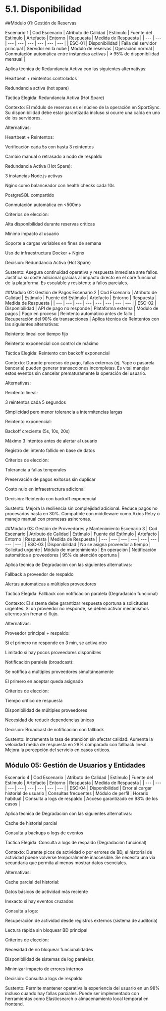 # 5.1. Disponibilidad

##Módulo 01: Gestión de Reservas

Escenario 1
| Cod Escenario | Atributo de Calidad | Estímulo | Fuente del Estímulo | Artefacto | Entorno | Respuesta | Medida de Respuesta |
| --- | --- | --- | --- | --- | --- | --- | --- |
| ESC-01 | Disponibilidad | Falla del servidor principal | Servidor en la nube | Módulo de reservas | Operación normal | Conmutación automática entre instancias activas | ≥ 95% de disponibilidad mensual |

Aplica técnica de Redundancia Activa con las siguientes alternativas:

Heartbeat + reintentos controlados

Redundancia activa (hot spare)

Táctica Elegida:
Redundancia Activa (Hot Spare)

Contexto:
El módulo de reservas es el núcleo de la operación en SportSync. Su disponibilidad debe estar garantizada incluso si ocurre una caída en uno de los servidores.

Alternativas:

Heartbeat + Reintentos:

Verificación cada 5s con hasta 3 reintentos

Cambio manual o retrasado a nodo de respaldo

Redundancia Activa (Hot Spare):

3 instancias Node.js activas

Nginx como balanceador con health checks cada 10s

PostgreSQL compartido

Conmutación automática en <500ms

Criterios de elección:

Alta disponibilidad durante reservas críticas

Mínimo impacto al usuario

Soporte a cargas variables en fines de semana

Uso de infraestructura Docker + Nginx

Decisión: Redundancia Activa (Hot Spare)

Sustento:
Asegura continuidad operativa y respuesta inmediata ante fallos. Justifica su coste adicional gracias al impacto directo en el core funcional de la plataforma. Es escalable y resistente a fallos parciales.

##Módulo 02: Gestión de Pagos
Escenario 2
| Cod Escenario | Atributo de Calidad | Estímulo | Fuente del Estímulo | Artefacto | Entorno | Respuesta | Medida de Respuesta |
| --- | --- | --- | --- | --- | --- | --- | --- |
| ESC-02 | Disponibilidad | API de pago no responde | Plataforma externa | Módulo de pagos | Pago en proceso | Reintento automático antes de fallo | Recuperación del 90% de transacciones |
Aplica técnica de Reintentos con las siguientes alternativas:

Reintento lineal con tiempo fijo

Reintento exponencial con control de máximo

Táctica Elegida:
Reintento con backoff exponencial

Contexto:
Durante procesos de pago, fallas externas (ej. Yape o pasarela bancaria) pueden generar transacciones incompletas. Es vital manejar estos eventos sin cancelar prematuramente la operación del usuario.

Alternativas:

Reintento lineal:

3 reintentos cada 5 segundos

Simplicidad pero menor tolerancia a intermitencias largas

Reintento exponencial:

Backoff creciente (5s, 10s, 20s)

Máximo 3 intentos antes de alertar al usuario

Registro del intento fallido en base de datos

Criterios de elección:

Tolerancia a fallas temporales

Preservación de pagos exitosos sin duplicar

Costo nulo en infraestructura adicional

Decisión: Reintento con backoff exponencial

Sustento:
Mejora la resiliencia sin complejidad adicional. Reduce pagos no procesados hasta en 30%. Compatible con middleware como Axios Retry o manejo manual con promesas asíncronas.

##Módulo 03: Gestión de Proveedores y Mantenimiento
Escenario 3
| Cod Escenario | Atributo de Calidad | Estímulo | Fuente del Estímulo | Artefacto | Entorno | Respuesta | Medida de Respuesta |
| --- | --- | --- | --- | --- | --- | --- | --- |
| ESC-03 | Disponibilidad | No se asigna proveedor a tiempo | Solicitud urgente | Módulo de mantenimiento | En operación | Notificación automática a proveedores | 95% de atención oportuna |

Aplica técnica de Degradación con las siguientes alternativas:

Fallback a proveedor de respaldo

Alertas automáticas a múltiples proveedores

Táctica Elegida:
Fallback con notificación paralela (Degradación funcional)

Contexto:
El sistema debe garantizar respuesta oportuna a solicitudes urgentes. Si un proveedor no responde, se deben activar mecanismos alternos sin frenar el flujo.

Alternativas:

Proveedor principal + respaldo:

Si el primero no responde en 3 min, se activa otro

Limitado si hay pocos proveedores disponibles

Notificación paralela (broadcast):

Se notifica a múltiples proveedores simultáneamente

El primero en aceptar queda asignado

Criterios de elección:

Tiempo crítico de respuesta

Disponibilidad de múltiples proveedores

Necesidad de reducir dependencias únicas

Decisión: Broadcast de notificación con fallback

Sustento:
Incrementa la tasa de atención sin afectar calidad. Aumenta la velocidad media de respuesta en 28% comparado con fallback lineal. Mejora la percepción del servicio en casos críticos.

## Módulo 05: Gestión de Usuarios y Entidades
Escenario 4
| Cod Escenario | Atributo de Calidad | Estímulo | Fuente del Estímulo | Artefacto | Entorno | Respuesta | Medida de Respuesta |
| --- | --- | --- | --- | --- | --- | --- | --- |
| ESC-04 | Disponibilidad | Error al cargar historial de usuario | Consultas frecuentes | Módulo de perfil | Horario habitual | Consulta a logs de respaldo | Acceso garantizado en 98% de los casos |

Aplica técnica de Degradación con las siguientes alternativas:

Cache de historial parcial

Consulta a backups o logs de eventos

Táctica Elegida:
Consulta a logs de respaldo (Degradación funcional)

Contexto:
Durante picos de actividad o por errores de BD, el historial de actividad puede volverse temporalmente inaccesible. Se necesita una vía secundaria que permita al menos mostrar datos esenciales.

Alternativas:

Cache parcial del historial:

Datos básicos de actividad más reciente

Inexacto si hay eventos cruzados

Consulta a logs:

Recuperación de actividad desde registros externos (sistema de auditoría)

Lectura rápida sin bloquear BD principal

Criterios de elección:

Necesidad de no bloquear funcionalidades

Disponibilidad de sistemas de log paralelos

Minimizar impacto de errores internos

Decisión: Consulta a logs de respaldo

Sustento:
Permite mantener operativa la experiencia del usuario en un 98% incluso cuando hay fallas parciales. Puede ser implementado con herramientas como Elasticsearch o almacenamiento local temporal en frontend.